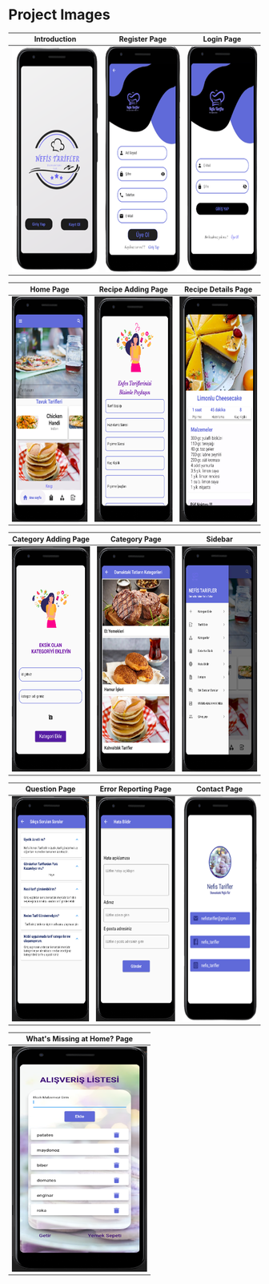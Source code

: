 
# Project Images

| Introduction                      | Register Page                     |    Login Page                     |
| --------------------------------- | --------------------------------- | --------------------------------- |
| <img className="project-image" src="./assets/images/project_images/introduction.png" width="270" height="450"/> | <img className="project-image" src="./assets/images/project_images/register.png" width="250" height="450"/> | <img className="project-image" src="./assets/images/project_images/login.png" width="250" height="450"/>

| Home Page                         |  Recipe Adding Page               |    Recipe Details Page            |
| --------------------------------- | --------------------------------- | --------------------------------- |
| <img className="project-image" src="./assets/images/project_images/home.png" width="270" height="450"/> | <img className="project-image" src="./assets/images/project_images/add_recipe.png" width="270" height="450"/> | <img className="project-image" src="./assets/images/project_images/detail_recipe.png" width="270" height="450"/>

| Category Adding Page              | Category Page                     |    Sidebar                        |
| --------------------------------- | --------------------------------- | --------------------------------- |
| <img className="project-image" src="./assets/images/project_images/add_category.png" width="270" height="450"/> | <img className="project-image" src="./assets/images/project_images/category.png" width="270" height="450"/> | <img className="project-image" src="./assets/images/project_images/sidebar.png" width="270" height="450"/>

| Question Page                     | Error Reporting Page              |    Contact Page                   |
| --------------------------------- | --------------------------------- | --------------------------------- |
| <img className="project-image" src="./assets/images/project_images/questions_page.png" width="270" height="450"/> | <img className="project-image" src="./assets/images/project_images/reporting_an_error.png" width="270" height="450"/> | <img className="project-image" src="./assets/images/project_images/contact.png" width="270" height="450"/>

  
| What's Missing at Home? Page      | 
| --------------------------------- | 
|  <img className="project-image" src="./assets/images/project_images/missing_at_home.png" width="270" height="450"/> |
